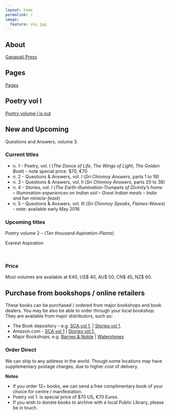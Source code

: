 ```yaml
---
layout: home
permalink: /
image:
  feature: sky.jpg
---
```


<div class="tiles">

<div class="tile">
  <h2 class="post-title">About</h2>
  <p class="post-excerpt"><a href="/about/">Ganapati Press</a></p>
</div><!-- /.tile -->

<div class="tile">
  <h2 class="post-title">Pages</h2>
  <p class="post-excerpt"><a href="/articles/">Pages</a></p>
</div><!-- /.tile -->

<div class="tile">
  <h2 class="post-title">Poetry vol I</h2>
  <p class="post-excerpt"><a href="/articles/poetry-vol-1/">Poetry volume I is out</a></p>
</div><!-- /.tile -->

<div class="tile">
  <h2 class="post-title">New and Upcoming</h2>
  <p class="post-excerpt">Questions and Answers, volume 3.</p>
</div><!-- /.tile -->

</div><!-- /.tiles -->


<div>
<h3>Current titles</h3>
<ul>
 	<li> n. 1 - Poetry, vol. I</a> (<em>The Dance of Life</em>, <em>The Wings of Light</em>, <em>The Golden Boat</em>) - note special price: $70, €70</li>
 	<li> n. 2 - Questions &amp; Answers, vol. I </a>(<em>Sri Chinmoy Answers</em>, parts 1 to 19)</li>
 	<li> n. 3 - Questions &amp; Answers, vol. II</a> (<em>Sri Chinmoy Answers</em>, parts 20 to 38)</li>
 	<li> n. 4 - Stories, vol. I</a> (<em>The Earth-Illumination-Trumpets of Divinity’s home – Illumination-experiences on Indian soil – Great Indian meals – India and her miracle-feast</em>)</li>
 	<li> n. 5 - Questions &amp; Answers, vol. III</a> (<em>Sri Chinmoy Speaks</em>, <em>Flames-Waves</em>) - note: available early May 2016</li>
</ul>
<h3>Upcoming titles</h3>
<p>Poetry volume 2 – (<em>Ten thousand Aspiration-Plants</em>)</p>
 	<p>Everest Aspiration</p>
&nbsp;
<h3 id="Informationalpublicpage-Price">Price</h3>

<p>Most volumes are available at €40, US$ 40, AU$ 50, CN$ 45, NZ$ 60.</p>
<h2>Purchase from bookshops / online retailers</h2>
These books can be purchased / ordered from major bookshops and book dealers. You may be also be able to order through your local bookshop. They are available from major distributors, such as:
<ul>
 	<li>The Book depository - e.g. <a href="http://www.bookdepository.com/Sri-Chinmoy-Answers-Volume-I-Sri-Chinmoy/9780993308000">SCA vol 1</a>, | <a href="http://www.bookdepository.com/The-Works-of-Sri-Chinmoy---Stories---Volume-I-Sri-Chinmoy/9780993308048">Stories vol 1</a>.</li>
 	<li>Amazon.com - <a href="http://www.amazon.com/Works-Sri-Chinmoy-Questions-Answers/dp/0993308007">SCA vol 1</a> |  <a href="http://www.amazon.com/Works-Chinmoy-Earth-Illumination-Trumpets-Illumination-experiences-miracle-feast/dp/099330804X/">Stories vol 1.</a></li>
 	<li>Major Bookshops, e.g. <a href="http://www.barnesandnoble.com/w/sri-chinmoy-answers-sri-chinmoy/1122068910">Barnes &amp; Noble</a> | <a href="https://www.waterstones.com/book/sri-chinmoy-answers-volume-i/sri-chinmoy/9780993308000">Waterstones</a></li>
</ul>
<h3>Order Direct</h3>
We can ship to any address in the world. Though some locations may have supplementary postage charges, due to higher cost of delivery.

<strong>Notes</strong>
<ul>
 	<li>If you order 12+ books, we can send a free complimentary book of your choice for centre / manifestation.</li>
 	<li>Poetry vol 1. is special price of $70 US, €70 Euros.</li>
 	<li>If you wish to donate books to archive with a local Public Library, please be in touch.</li>
</ul>
